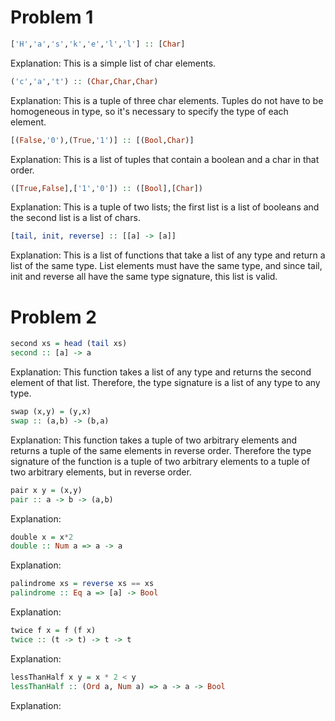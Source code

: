 # Problem 1
```haskell
['H','a','s','k','e','l','l'] :: [Char]
```
Explanation: This is a simple list of char elements.

```haskell
('c','a','t') :: (Char,Char,Char)
```
Explanation: This is a tuple of three char elements. Tuples do not have to be homogeneous in type, so it's necessary to specify the type of each element.

```haskell
[(False,'0'),(True,'1')] :: [(Bool,Char)]
```
Explanation: This is a list of tuples that contain a boolean and a char in that order.

```haskell
([True,False],['1','0']) :: ([Bool],[Char])
```
Explanation: This is a tuple of two lists; the first list is a list of booleans and the second list is a list of chars.

```haskell
[tail, init, reverse] :: [[a] -> [a]]
```
Explanation: This is a list of functions that take a list of any type and return a list of the same type. List elements must have the same type, and since tail, init and reverse all have the same type signature, this list is valid.

# Problem 2
```haskell
second xs = head (tail xs)
second :: [a] -> a
```
Explanation: This function takes a list of any type and returns the second element of that list. Therefore, the type signature is a list of any type to any type.

```haskell
swap (x,y) = (y,x)
swap :: (a,b) -> (b,a)
```
Explanation: This function takes a tuple of two arbitrary elements and returns a tuple of the same elements in reverse order. Therefore the type signature of the function is a tuple of two arbitrary elements to a tuple of two arbitrary elements, but in reverse order.

```haskell
pair x y = (x,y)
pair :: a -> b -> (a,b)
```
Explanation: 

```haskell
double x = x*2
double :: Num a => a -> a
```
Explanation: 

```haskell
palindrome xs = reverse xs == xs
palindrome :: Eq a => [a] -> Bool
```
Explanation: 

```haskell
twice f x = f (f x)
twice :: (t -> t) -> t -> t
```
Explanation:

```haskell
lessThanHalf x y = x * 2 < y
lessThanHalf :: (Ord a, Num a) => a -> a -> Bool
```
Explanation: 